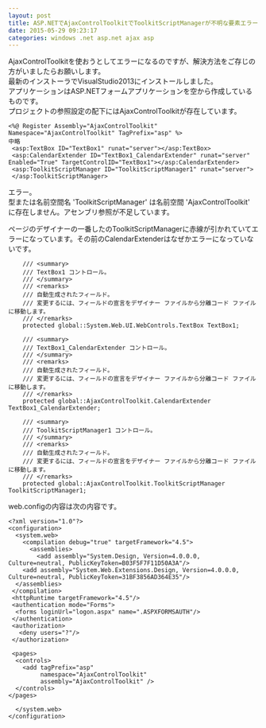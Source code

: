 ```yaml
---
layout: post
title: ASP.NETでAjaxControlToolkitでToolkitScriptManagerが不明な要素エラーとでる
date: 2015-05-29 09:23:17
categories: windows .net asp.net ajax asp
---
```

<!-- {% raw %} -->
<p>AjaxControlToolkitを使おうとしてエラーになるのですが、解決方法をご存じの方がいましたらお願いします。<br>
最新のインストーラでVisualStudio2013にインストールしました。<br>
アプリケーションはASP.NETフォームアプリケーションを空から作成しているものです。<br>
プロジェクトの参照設定の配下にはAjaxControlToolkitが存在しています。</p>

<pre><code>&lt;%@ Register Assembly="AjaxControlToolkit" Namespace="AjaxControlToolkit" TagPrefix="asp" %&gt;
中略
 &lt;asp:TextBox ID="TextBox1" runat="server"&gt;&lt;/asp:TextBox&gt;
 &lt;asp:CalendarExtender ID="TextBox1_CalendarExtender" runat="server" Enabled="True" TargetControlID="TextBox1"&gt;&lt;/asp:CalendarExtender&gt;
 &lt;asp:ToolkitScriptManager ID="ToolkitScriptManager1" runat="server"&gt;
 &lt;/asp:ToolkitScriptManager&gt;
</code></pre>

<p>エラー。<br>
型または名前空間名 'ToolkitScriptManager' は名前空間 'AjaxControlToolkit' に存在しません。アセンブリ参照が不足しています。</p>

<p>ページのデザイナーの一番したのToolkitScriptManagerに赤線が引かれていてエラーになっています。その前のCalendarExtenderはなぜかエラーになっていないです。</p>

<pre><code>    /// &lt;summary&gt;
    /// TextBox1 コントロール。
    /// &lt;/summary&gt;
    /// &lt;remarks&gt;
    /// 自動生成されたフィールド。
    /// 変更するには、フィールドの宣言をデザイナー ファイルから分離コード ファイルに移動します。
    /// &lt;/remarks&gt;
    protected global::System.Web.UI.WebControls.TextBox TextBox1;

    /// &lt;summary&gt;
    /// TextBox1_CalendarExtender コントロール。
    /// &lt;/summary&gt;
    /// &lt;remarks&gt;
    /// 自動生成されたフィールド。
    /// 変更するには、フィールドの宣言をデザイナー ファイルから分離コード ファイルに移動します。
    /// &lt;/remarks&gt;
    protected global::AjaxControlToolkit.CalendarExtender TextBox1_CalendarExtender;

    /// &lt;summary&gt;
    /// ToolkitScriptManager1 コントロール。
    /// &lt;/summary&gt;
    /// &lt;remarks&gt;
    /// 自動生成されたフィールド。
    /// 変更するには、フィールドの宣言をデザイナー ファイルから分離コード ファイルに移動します。
    /// &lt;/remarks&gt;
    protected global::AjaxControlToolkit.ToolkitScriptManager ToolkitScriptManager1;
</code></pre>

<p>web.configの内容は次の内容です。</p>

<pre><code>&lt;?xml version="1.0"?&gt;
&lt;configuration&gt;
  &lt;system.web&gt;
    &lt;compilation debug="true" targetFramework="4.5"&gt;
      &lt;assemblies&gt;
        &lt;add assembly="System.Design, Version=4.0.0.0, Culture=neutral, PublicKeyToken=B03F5F7F11D50A3A"/&gt;
    &lt;add assembly="System.Web.Extensions.Design, Version=4.0.0.0, Culture=neutral, PublicKeyToken=31BF3856AD364E35"/&gt;
  &lt;/assemblies&gt;
 &lt;/compilation&gt;
 &lt;httpRuntime targetFramework="4.5"/&gt;
 &lt;authentication mode="Forms"&gt;
  &lt;forms loginUrl="logon.aspx" name=".ASPXFORMSAUTH"/&gt;
 &lt;/authentication&gt;
 &lt;authorization&gt;
   &lt;deny users="?"/&gt;
 &lt;/authorization&gt;

 &lt;pages&gt;
  &lt;controls&gt;
    &lt;add tagPrefix="asp"
         namespace="AjaxControlToolkit"
         assembly="AjaxControlToolkit" /&gt;
  &lt;/controls&gt;
&lt;/pages&gt;

  &lt;/system.web&gt;
&lt;/configuration&gt;
</code></pre>
<!-- {% endraw %} -->
